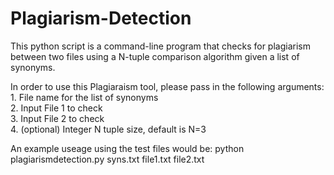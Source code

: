 # Plagiarism-Detection
This python script is a command-line program that checks for plagiarism between two files using a N-tuple comparison algorithm given a list of synonyms.

In order to use this Plagiaraism tool, please pass in the following arguments: <br />
    1. File name for the list of synonyms <br />
    2. Input File 1 to check <br />
    3. Input File 2 to check <br />
    4. (optional) Integer N tuple size, default is N=3

An example useage using the test files would be:
python plagiarismdetection.py syns.txt file1.txt file2.txt
